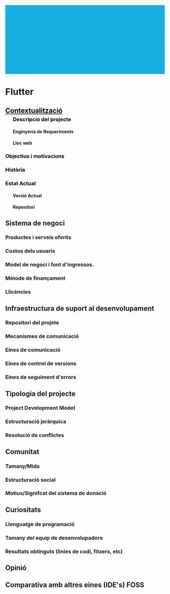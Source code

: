<div style="
	background-image: url(https://cdn-images-1.medium.com/max/2000/1*xC_TLYcq5MO4VGAPgPDqHg.png); 
	height: 15.5em;
	background-attachment: fixed;
	background-position: center;
  background-repeat: no-repeat;
	background-size: contain;
	background-color: #17aee2">
</div>



# Flutter
<div>
<a href="https://wiki-js-epl.herokuapp.com/flutter/contextualitzacio" ><h2 style="pointer-events: auto; cursor: pointer; text-decoration : none; color : #000000;">Contextualització</h2></a>
<div>
<ul style="margin-top: -1.25em !important">
<a href="https://wiki-js-epl.herokuapp.com/flutter/descripcio-projecte" 
		 style="pointer-events: auto; cursor: pointer; text-decoration : none; color : #000000;">
	 <h3>Descripció del projecte</h3>
</a>
</ul>
</div>
</div>
<ul>
	<h4 id="actual-version"><a class="toc-anchor nc-icon-outline location_bookmark-add internal-link" href="#actual-version" aria-hidden="true"></a> Enginyeria de Requeriments</h4>
	<h4 id="actual-version"><a class="toc-anchor nc-icon-outline location_bookmark-add internal-link" href="#lloc-web" aria-hidden="true"></a> Lloc web</h4>
</ul>
<a href="https://wiki-js-epl.herokuapp.com/flutter/objectius-motivacions" 
		 style="pointer-events: auto; cursor: pointer; text-decoration : none; color : #000000;">
	 <h3>Objectius i motivacions</h3>
</a>
<a href="https://wiki-js-epl.herokuapp.com/flutter/historia" 
		 style="pointer-events: auto; cursor: pointer; text-decoration : none; color : #000000;">
	 <h3> Història</h3>
</a>
<a href="https://wiki-js-epl.herokuapp.com/flutter/estat-actual" 
		 style="pointer-events: auto; cursor: pointer; text-decoration : none; color : #000000;">
	 <h3> Estat Actual</h3>
</a>
<div>
	<ul>
			<h4 id="actual-version"><a class="toc-anchor nc-icon-outline location_bookmark-add internal-link" href="#actual-version" aria-hidden="true"></a> Versió Actual</h4>
		<h4 id="actual-version"><a class="toc-anchor nc-icon-outline location_bookmark-add internal-link" href="#lloc-web" aria-hidden="true"></a> Repositori</h4>
	</ul>
</div>

## Sistema de negoci
### Productes i serveis oferits
### Costos dels usuaris
### Model de negoci i font d'ingressos.
### Mètode de finançament
### Llicències

## Infraestructura de suport al desenvolupament
### Repositori del projete
### Mecanismes de comunicació
### Eines de comunicació
### Eines de control de versions
### Eines de seguiment d'errors

## Tipologia del projecte
### Project Development Model
### Estructuració jeràrquica
### Resolució de conflictes

## Comunitat
### Tamany/Mida
### Estructuració social
### Motius/Signifcat del sistema de donació

## Curiositats
### Llenguatge de programació
### Tamany del equip de desenvolupadors
### Resultats obtinguts (linies de codi, fitxers, etc)

## Opinió

## Comparativa amb altres eines (IDE's) FOSS


